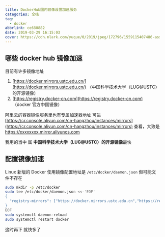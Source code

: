 ```yaml
---
title: DockerHub国内镜像设置加速服务
categories: 全栈
tag:
  - docker
abbrlink: ce680882
date: 2019-03-29 16:15:03
cover: https://cdn.nlark.com/yuque/0/2019/jpeg/172796/1559115407486-assets/web-upload/dc836a69-0e03-4ad2-98bc-fe3f99346dec.jpeg
---
```


## 哪些 docker hub 镜像加速

目前有许多镜像地址

1. [https://docker.mirrors.ustc.edu.cn/](https://docker.mirrors.ustc.edu.cn/) （中国科学技术大学（LUG@USTC）的开源镜像）
2. [https://registry.docker-cn.com](https://registry.docker-cn.com) （docker 官方中国镜像）

阿里云的容器镜像服务里也有专属加速器地址 可进 [https://cr.console.aliyun.com/cn-hangzhou/instances/mirrors](https://cr.console.aliyun.com/cn-hangzhou/instances/mirrors) 查看，大致是 https://xxxxxxxx.mirror.aliyuncs.com

我用的当中 属 **中国科学技术大学（LUG@USTC）的开源镜像**最快

## 配置镜像加速

Linux 新版的 Docker 使用镜像配置地址是 `/etc/docker/daemon.json` 但可能文件不存在

```bash
sudo mkdir -p /etc/docker
sudo tee /etc/docker/daemon.json <<-'EOF'
{
  "registry-mirrors": ["https://docker.mirrors.ustc.edu.cn","https://registry.docker-cn.com"]
}
EOF
sudo systemctl daemon-reload
sudo systemctl restart docker
```

这时再下 就快多了
